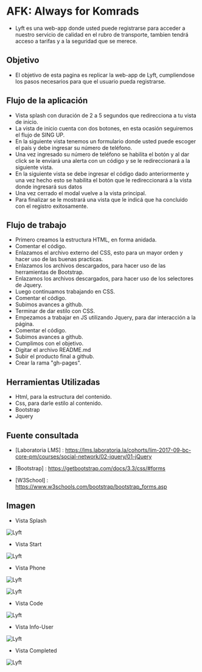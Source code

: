 # AFK: Always for Komrads

- Lyft es una web-app donde usted puede registrarse para acceder a nuestro servicio de calidad en el rubro de transporte, tambien tendrá acceso a tarifas y a la seguridad que se merece.

## Objetivo

- El objetivo de esta pagina es replicar la web-app de Lyft, cumpliendose los pasos necesarios para que el usuario pueda registrarse.

## Flujo de la aplicación

- Vista splash con duración de 2 a 5 segundos que redirecciona a tu vista de inicio. 
- La vista de inicio cuenta con dos botones, en esta ocasión seguiremos el flujo de SING UP.  
- En la siguiente vista tenemos un formulario donde usted puede escoger el país y debe ingresar su número de teléfono.
- Una vez ingresado su número de teléfono se habilita el botón y al dar click se le enviará una alerta con un código y se le redireccionará a la siguiente vista. 
- En la siguiente vista se debe ingresar el código dado anteriormente y una vez hecho esto se habilita el botón que le redireccionará a la vista donde ingresará sus datos
- Una vez cerrado el modal vuelve a la vista principal.
- Para finalizar se le mostrará una vista que le indicá que ha concluido con el registro exitosamente. 

## Flujo de trabajo

- Primero creamos la estructura HTML, en forma anidada.
- Comentar el código.
- Enlazamos el archivo externo del CSS, esto para un mayor orden y hacer uso de las buenas practicas.
- Enlazamos los archivos descargados, para hacer uso de las herramientas de Bootstrap.
- Enlazamos los archivos descargados, para hacer uso de los selectores de Jquery.
- Luego continuamos trabajando en CSS.
- Comentar el código.
- Subimos avances a github.
- Terminar de dar estilo con CSS.
- Empezamos a trabajar en JS utilizando Jquery, para dar interacción a la página.
- Comentar el código.
- Subimos avances a github.
- Cumplimos con el objetivo.
- Digitar el archivo README.md
- Subir el producto final a github.
- Crear la rama "gh-pages".

## Herramientas Utilizadas

- Html, para la estructura del contenido.
- Css, para darle estilo al contenido.
- Bootstrap
- Jquery

## Fuente consultada

- [Laboratoria LMS] : https://lms.laboratoria.la/cohorts/lim-2017-09-bc-core-pm/courses/social-network/02-jquery/01-jQuery

- [Bootstrap] : https://getbootstrap.com/docs/3.3/css/#forms

- [W3School] : https://www.w3schools.com/bootstrap/bootstrap_forms.asp

## Imagen 

- Vista Splash

![Lyft](assets/images/readme/splash.png)

- Vista Start

![Lyft](assets/images/readme/start.png)

- Vista Phone

![Lyft](assets/images/readme/phone.png)

![Lyft](assets/images/readme/phone1.png)

- Vista Code

![Lyft](assets/images/readme/code.png)

- Vista Info-User

![Lyft](assets/images/readme/info-user.png)

- Vista Completed 

![Lyft](assets/images/readme/completed.png)


